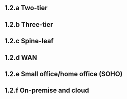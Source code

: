 ## 1.2.a Two-tier
## 1.2.b Three-tier
## 1.2.c Spine-leaf
## 1.2.d WAN
## 1.2.e Small office/home office (SOHO)
## 1.2.f On-premise and cloud
